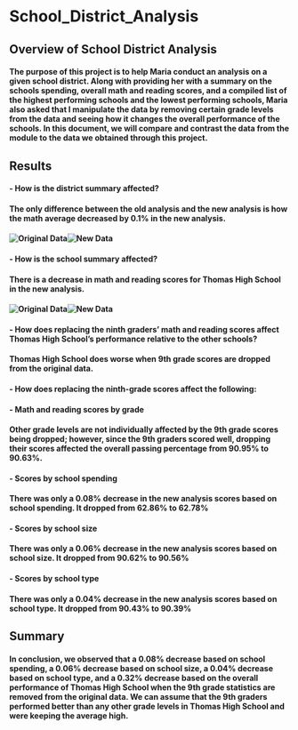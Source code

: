 # School_District_Analysis
## Overview of School District Analysis
#### The purpose of this project is to help Maria conduct an analysis on a given school district. Along with providing her with a summary on the schools spending, overall math and reading scores, and a compiled list of the highest performing schools and the lowest performing schools, Maria also asked that I manipulate the data by removing certain grade levels from the data and seeing how it changes the overall performance of the schools. In this document, we will compare and contrast the data from the module to the data we obtained through this project. 
## Results
#### - How is the district summary affected?
####   The only difference between the old analysis and the new analysis is how the math average decreased by 0.1% in the new analysis.
#### ![Original Data](https://ibb.co/fkQCH6y)![New Data](https://ibb.co/R7PBMFh)
#### - How is the school summary affected?
####   There is a decrease in math and reading scores for Thomas High School in the new analysis. 
#### ![Original Data](https://ibb.co/tMDhTpv)![New Data](https://ibb.co/B4r958S)
#### - How does replacing the ninth graders’ math and reading scores affect Thomas High School’s performance relative to the other schools?
####   Thomas High School does worse when 9th grade scores are dropped from the original data. 
#### - How does replacing the ninth-grade scores affect the following:
####    - Math and reading scores by grade
####      Other grade levels are not individually affected by the 9th grade scores being dropped; however, since the 9th graders scored well, dropping their scores affected the overall passing percentage from 90.95% to 90.63%.
####    - Scores by school spending
####      There was only a 0.08% decrease in the new analysis scores based on school spending. It dropped from 62.86% to 62.78%
####    - Scores by school size
####      There was only a 0.06% decrease in the new analysis scores based on school size. It dropped from 90.62% to 90.56%
####    - Scores by school type
####      There was only a 0.04% decrease in the new analysis scores based on school type. It dropped from 90.43% to 90.39%
## Summary
#### In conclusion, we observed that a 0.08% decrease based on school spending, a 0.06% decrease based on school size, a 0.04% decrease based on school type, and a 0.32% decrease based on the overall performance of Thomas High School when the 9th grade statistics are removed from the original data. We can assume that the 9th graders performed better than any other grade levels in Thomas High School and were keeping the average high. 

